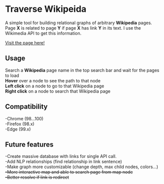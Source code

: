 # Traverse Wikipeida
A simple tool for building relational graphs of arbitrary <strong>Wikipedia</strong> pages. Page <strong>X</strong> is related to page <strong>Y</strong> if page <strong>X</strong> has link <strong>Y</strong> in its text. I use the Wikimedia API to get this information.

[Visit the page here!](https://benw.app/traverseWikipedia/)
## Usage
Search a <strong>Wikipedia</strong> page name in the top search bar and wait for the pages to load<br>
<strong>Hover</strong> over a node to see the path to that node<br>
<strong>Left click</strong> on a node to go to that Wikipedia page<br>
<strong>Right click</strong> on a node to search that Wikipedia page<br>
## Compatibility
-Chrome (98...100)<br>
-Firefox (98.x)<br>
-Edge (99.x)<br>
## Future features
-Create massive database with links for single API call.<br>
-Add NLP relationships (find relationship in link sentence)<br>
-Make graph more customizable (change depth, max child nodes, colors...)<br>
~~-More interactive map and able to search page from map node<br>~~
~~-Better resolve if link is redirect~~
